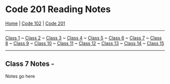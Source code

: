 # Code 201 Reading Notes

[Home](README.md) | [Code 102](102/home102.) | [Code 201](201/home201)

---

[Class 1](201/class1) ~
[Class 2](201/class2) ~
[Class 3](201/class3) ~
[Class 4](201/class4) ~
[Class 5](201/class5) ~
[Class 6](201/class6) ~
[Class 7](201/class7) ~
[Class 8](201/class8) ~
[Class 9](201/class9) ~
[Class 10](201/class10) ~
[Class 11](201/class11) ~
[Class 12](201/class12) ~
[Class 13](201/class13) ~
[Class 14](201/class14) ~
[Class 15](201/class15)

---

## Class 7 Notes - 

Notes go here